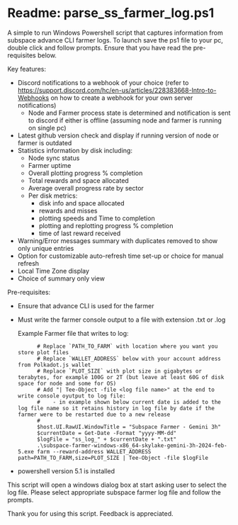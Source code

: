 # Readme: parse_ss_farmer_log.ps1
A simple to run Windows Powershell script that captures information from subspace advance CLI farmer logs. 
To launch save the ps1 file to your pc, double click and follow prompts. Ensure that you have read the pre-requisites below.

Key features:
  - Discord notifications to a webhook of your choice (refer to https://support.discord.com/hc/en-us/articles/228383668-Intro-to-Webhooks on how to create a webhook for your own server notifications)
      - Node and Farmer process state is determined and notification is sent to discord if either is offline (assuming node and farmer is running on single pc)  
  - Latest github version check and display if running version of node or farmer is outdated
  - Statistics information by disk including:
      - Node sync status
      - Farmer uptime
      - Overall plotting progress % completion
      - Total rewards and space allocated
      - Average overall progress rate by sector
      - Per disk metrics:
          - disk info and space allocated
          - rewards and misses  
          - plotting speeds and Time to completion
          - plotting and replotting progress % completion 
          - time of last reward received  
  - Warning/Error messages summary with duplicates removed to show only unique entries
  - Option for customizable auto-refresh time set-up or choice for manual refresh
  - Local Time Zone display
  - Choice of summary only view

Pre-requisites:
- Ensure that advance CLI is used for the farmer
- Must write the farmer console output to a file with extension .txt or .log

  Example Farmer file that writes to log:
  
            # Replace `PATH_TO_FARM` with location where you want you store plot files
            # Replace `WALLET_ADDRESS` below with your account address from Polkadot.js wallet
            # Replace `PLOT_SIZE` with plot size in gigabytes or terabytes, for example 100G or 2T (but leave at least 60G of disk space for node and some for OS)
            # Add "| Tee-Object -file <log file name>" at the end to write console oyutput to log file:
            #    - in example shown below current date is added to the log file name so it retains history in log file by date if the farmer were to be restarted due to a new release
            #
            $host.UI.RawUI.WindowTitle = "Subspace Farmer - Gemini 3h"
            $currentDate = Get-Date -Format "yyyy-MM-dd"
            $logFile = "ss_log_" + $currentDate + ".txt"
            .\subspace-farmer-windows-x86_64-skylake-gemini-3h-2024-feb-5.exe farm --reward-address WALLET_ADDRESS path=PATH_TO_FARM,size=PLOT_SIZE | Tee-Object -file $logFile

- powershell version 5.1 is installed
  
This script will open a windows dialog box at start asking user to select the log file. Please select appropriate subspace farmer log file and follow the prompts.

Thank you for using this script. Feedback is appreciated.
